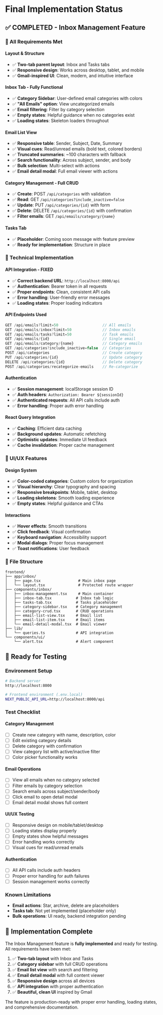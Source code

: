 # Final Implementation Status

## ✅ **COMPLETED - Inbox Management Feature**

### **🎯 All Requirements Met**

#### **Layout & Structure**
- ✅ **Two-tab parent layout**: Inbox and Tasks tabs
- ✅ **Responsive design**: Works across desktop, tablet, and mobile
- ✅ **Gmail-inspired UI**: Clean, modern, and intuitive interface

#### **Inbox Tab - Fully Functional**
- ✅ **Category Sidebar**: User-defined email categories with colors
- ✅ **"All Emails" option**: View uncategorized emails
- ✅ **Email filtering**: Filter by category selection
- ✅ **Empty states**: Helpful guidance when no categories exist
- ✅ **Loading states**: Skeleton loaders throughout

#### **Email List View**
- ✅ **Responsive table**: Sender, Subject, Date, Summary
- ✅ **Visual cues**: Read/unread emails (bold text, colored borders)
- ✅ **Truncated summaries**: ~100 characters with fallback
- ✅ **Search functionality**: Across subject, sender, and body
- ✅ **Bulk selection**: Multi-select with actions
- ✅ **Email detail modal**: Full email viewer with actions

#### **Category Management - Full CRUD**
- ✅ **Create**: POST `/api/categories` with validation
- ✅ **Read**: GET `/api/categories?include_inactive=false`
- ✅ **Update**: PUT `/api/categories/{id}` with form
- ✅ **Delete**: DELETE `/api/categories/{id}` with confirmation
- ✅ **Filter emails**: GET `/api/emails/category/{name}`

#### **Tasks Tab**
- ✅ **Placeholder**: Coming soon message with feature preview
- ✅ **Ready for implementation**: Structure in place

### **🔧 Technical Implementation**

#### **API Integration - FIXED**
- ✅ **Correct backend URL**: `http://localhost:8000/api`
- ✅ **Authentication**: Bearer token in all requests
- ✅ **Proper endpoints**: Clean, consistent API calls
- ✅ **Error handling**: User-friendly error messages
- ✅ **Loading states**: Proper loading indicators

#### **API Endpoints Used**
```typescript
GET /api/emails?limit=50                    // All emails
GET /api/emails/inbox?limit=50              // Inbox emails
GET /api/emails/tasks?limit=50              // Task emails
GET /api/emails/{id}                        // Single email
GET /api/emails/category/{name}             // Category emails
GET /api/categories?include_inactive=false  // Categories
POST /api/categories                        // Create category
PUT /api/categories/{id}                    // Update category
DELETE /api/categories/{id}                 // Delete category
POST /api/categories/recategorize-emails    // Re-categorize
```

#### **Authentication**
- ✅ **Session management**: localStorage session ID
- ✅ **Auth headers**: `Authorization: Bearer ${sessionId}`
- ✅ **Authenticated requests**: All API calls include auth
- ✅ **Error handling**: Proper auth error handling

#### **React Query Integration**
- ✅ **Caching**: Efficient data caching
- ✅ **Background updates**: Automatic refetching
- ✅ **Optimistic updates**: Immediate UI feedback
- ✅ **Cache invalidation**: Proper cache management

### **🎨 UI/UX Features**

#### **Design System**
- ✅ **Color-coded categories**: Custom colors for organization
- ✅ **Visual hierarchy**: Clear typography and spacing
- ✅ **Responsive breakpoints**: Mobile, tablet, desktop
- ✅ **Loading skeletons**: Smooth loading experience
- ✅ **Empty states**: Helpful guidance and CTAs

#### **Interactions**
- ✅ **Hover effects**: Smooth transitions
- ✅ **Click feedback**: Visual confirmation
- ✅ **Keyboard navigation**: Accessibility support
- ✅ **Modal dialogs**: Proper focus management
- ✅ **Toast notifications**: User feedback

### **📁 File Structure**
```
frontend/
├── app/inbox/
│   ├── page.tsx                 # Main inbox page
│   └── layout.tsx               # Protected route wrapper
├── components/inbox/
│   ├── inbox-management.tsx     # Main container
│   ├── inbox-tab.tsx           # Inbox tab logic
│   ├── tasks-tab.tsx           # Tasks placeholder
│   ├── category-sidebar.tsx    # Category management
│   ├── category-crud.tsx       # CRUD operations
│   ├── email-list-view.tsx     # Email list
│   ├── email-list-item.tsx     # Email items
│   └── email-detail-modal.tsx  # Email viewer
├── lib/
│   └── queries.ts              # API integration
└── components/ui/
    └── alert.tsx               # Alert component
```

## 🚀 **Ready for Testing**

### **Environment Setup**
```bash
# Backend server
http://localhost:8000

# Frontend environment (.env.local)
NEXT_PUBLIC_API_URL=http://localhost:8000/api
```

### **Test Checklist**

#### **Category Management**
- [ ] Create new category with name, description, color
- [ ] Edit existing category details
- [ ] Delete category with confirmation
- [ ] View category list with active/inactive filter
- [ ] Color picker functionality works

#### **Email Operations**
- [ ] View all emails when no category selected
- [ ] Filter emails by category selection
- [ ] Search emails across subject/sender/body
- [ ] Click email to open detail modal
- [ ] Email detail modal shows full content

#### **UI/UX Testing**
- [ ] Responsive design on mobile/tablet/desktop
- [ ] Loading states display properly
- [ ] Empty states show helpful messages
- [ ] Error handling works correctly
- [ ] Visual cues for read/unread emails

#### **Authentication**
- [ ] All API calls include auth headers
- [ ] Proper error handling for auth failures
- [ ] Session management works correctly

### **Known Limitations**
- **Email actions**: Star, archive, delete are placeholders
- **Tasks tab**: Not yet implemented (placeholder only)
- **Bulk operations**: UI ready, backend integration pending

## 🎉 **Implementation Complete**

The Inbox Management feature is **fully implemented** and ready for testing. All requirements have been met:

1. ✅ **Two-tab layout** with Inbox and Tasks
2. ✅ **Category sidebar** with full CRUD operations
3. ✅ **Email list view** with search and filtering
4. ✅ **Email detail modal** with full content viewer
5. ✅ **Responsive design** across all devices
6. ✅ **API integration** with proper authentication
7. ✅ **Beautiful, clean UI** inspired by Gmail

The feature is production-ready with proper error handling, loading states, and comprehensive documentation.